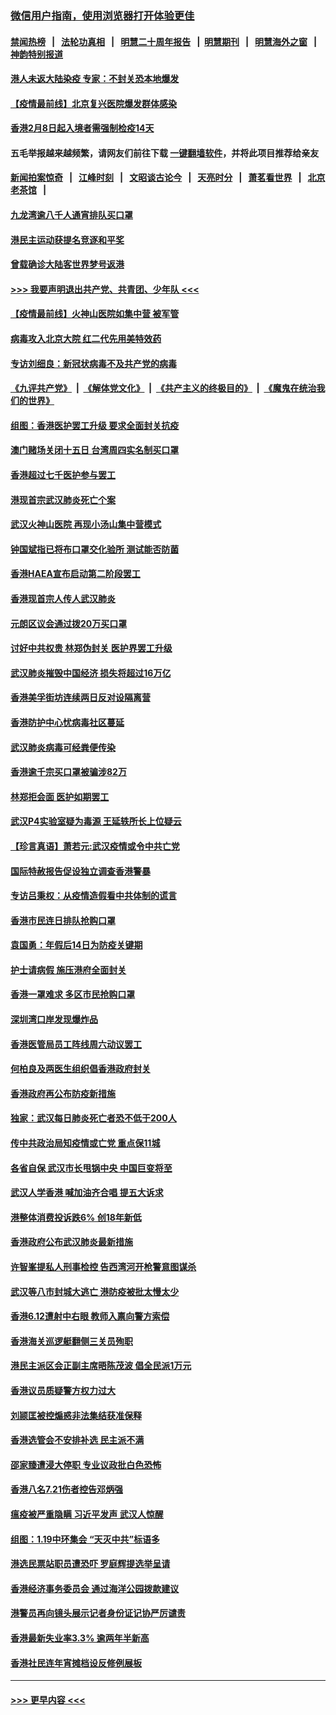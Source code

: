 ### [微信用户指南，使用浏览器打开体验更佳](https://github.com/gfw-breaker/banned-news1/blob/master/indexes/wechat-guide.md?t=0)
#### [禁闻热榜](热点新闻.md?t=0)  &nbsp;&nbsp;|&nbsp;&nbsp; [法轮功真相](https://github.com/gfw-breaker/truth/blob/master/README.md?t=0) &nbsp;&nbsp;|&nbsp;&nbsp; [明慧二十周年报告](https://github.com/gfw-breaker/mh-reports/blob/master/README.md?t=0) &nbsp;&nbsp;|&nbsp;&nbsp;[明慧期刊](https://github.com/gfw-breaker/mh-qikan) &nbsp;&nbsp;|&nbsp;&nbsp; [明慧海外之窗](https://github.com/gfw-breaker/mh-news/blob/master/README.md?t=0) &nbsp;&nbsp;|&nbsp;&nbsp; [神韵特别报道](https://github.com/gfw-breaker/mh-news/blob/master/shenyun.md?t=0)
#### [港人未返大陆染疫 专家：不封关恐本地爆发](../pages/nsc415/n11848021.md?t=02070355) 
#### [【疫情最前线】北京复兴医院爆发群体感染](../pages/nsc415/n11847626.md?t=02070355) 
#### [香港2月8日起入境者需强制检疫14天](../pages/nsc415/n11847658.md?t=02070355) 
#### 五毛举报越来越频繁，请网友们前往下载 [一键翻墙软件](https://github.com/gfw-breaker/ssr-accounts)，并将此项目推荐给亲友
#### [新闻拍案惊奇](https://github.com/gfw-breaker/banned-news1/blob/master/pages/link4.md) &nbsp;&nbsp;|&nbsp;&nbsp; [江峰时刻](https://github.com/gfw-breaker/banned-news1/blob/master/pages/link4.md) &nbsp;&nbsp;|&nbsp;&nbsp; [文昭谈古论今](https://github.com/gfw-breaker/banned-news1/blob/master/pages/link4.md) &nbsp;&nbsp;|&nbsp;&nbsp; [天亮时分](https://github.com/gfw-breaker/banned-news1/blob/master/pages/link4.md) &nbsp;&nbsp;|&nbsp;&nbsp; [萧茗看世界](https://github.com/gfw-breaker/banned-news1/blob/master/pages/link4.md) &nbsp;&nbsp;|&nbsp;&nbsp; [北京老茶馆](https://github.com/gfw-breaker/banned-news1/blob/master/pages/link4.md) &nbsp;&nbsp;|&nbsp;&nbsp; 
#### [九龙湾逾八千人通宵排队买口罩](../pages/nsc415/n11847647.md?t=02070355) 
#### [港民主运动获提名竞逐和平奖](../pages/nsc415/n11847633.md?t=02070355) 
#### [曾载确诊大陆客世界梦号返港](../pages/nsc415/n11847608.md?t=02070355) 
#### [>>> 我要声明退出共产党、共青团、少年队 <<<](https://github.com/begood0513/goodnews/blob/master/quit/letter.md) 
#### [【疫情最前线】火神山医院如集中营 被军管](../pages/nsc415/n11847524.md?t=02070355) 
#### [病毒攻入北京大院 红二代先用美特效药](../pages/nsc415/n11847427.md?t=02070355) 
#### [专访刘细良：新冠状病毒不及共产党的病毒](../pages/nsc415/n11847164.md?t=02070355) 
#### [《九评共产党》](https://github.com/begood0513/9ping.md/blob/master/README.md) &nbsp;|&nbsp; [《解体党文化》](../../../../jtdwh.md/blob/master/README.md)  &nbsp;|&nbsp; [《共产主义的终极目的》](../../../../gczydzjmd.md/blob/master/README.md) &nbsp;|&nbsp; [《魔鬼在统治我们的世界》](../../../../mgztzwmdsj.md/blob/master/README.md) 
#### [组图：香港医护罢工升级 要求全面封关抗疫](../pages/nsc415/n11844107.md?t=02070355) 
#### [澳门赌场关闭十五日 台湾周四实名制买口罩](../pages/nsc415/n11845083.md?t=02070355) 
#### [香港超过七千医护参与罢工](../pages/nsc415/n11845051.md?t=02070355) 
#### [港现首宗武汉肺炎死亡个案](../pages/nsc415/n11844998.md?t=02070355) 
#### [武汉火神山医院 再现小汤山集中营模式](../pages/nsc415/n11844763.md?t=02070355) 
#### [钟国斌指已将布口罩交化验所 测试能否防菌](../pages/nsc415/n11842783.md?t=02070355) 
#### [香港HAEA宣布启动第二阶段罢工](../pages/nsc415/n11842723.md?t=02070355) 
#### [香港现首宗人传人武汉肺炎](../pages/nsc415/n11842766.md?t=02070355) 
#### [元朗区议会通过拨20万买口罩](../pages/nsc415/n11842754.md?t=02070355) 
#### [讨好中共权贵 林郑伪封关 医护界罢工升级](../pages/nsc415/n11842359.md?t=02070355) 
#### [武汉肺炎摧毁中国经济 损失将超过16万亿](../pages/nsc415/n11839723.md?t=02070355) 
#### [香港美孚街坊连续两日反对设隔离营](../pages/nsc415/n11839962.md?t=02070355) 
#### [香港防护中心忧病毒社区蔓延](../pages/nsc415/n11839933.md?t=02070355) 
#### [武汉肺炎病毒可经粪便传染](../pages/nsc415/n11839939.md?t=02070355) 
#### [香港逾千宗买口罩被骗涉82万](../pages/nsc415/n11839914.md?t=02070355) 
#### [林郑拒会面 医护如期罢工](../pages/nsc415/n11839892.md?t=02070355) 
#### [武汉P4实验室疑为毒源 王延轶所长上位疑云](../pages/nsc415/n11835543.md?t=02070355) 
#### [【珍言真语】萧若元:武汉疫情或令中共亡党](../pages/nsc415/n11829394.md?t=02070355) 
#### [国际特赦报告促设独立调查香港警暴](../pages/nsc415/n11833845.md?t=02070355) 
#### [专访吕秉权：从疫情造假看中共体制的谎言](../pages/nsc415/n11833813.md?t=02070355) 
#### [香港市民连日排队抢购口罩](../pages/nsc415/n11833794.md?t=02070355) 
#### [袁国勇：年假后14日为防疫关键期](../pages/nsc415/n11831088.md?t=02070355) 
#### [护士请病假 施压港府全面封关](../pages/nsc415/n11831030.md?t=02070355) 
#### [香港一罩难求 多区市民抢购口罩](../pages/nsc415/n11831002.md?t=02070355) 
#### [深圳湾口岸发现爆炸品](../pages/nsc415/n11828802.md?t=02070355) 
#### [香港医管局员工阵线周六动议罢工](../pages/nsc415/n11828762.md?t=02070355) 
#### [何柏良及两医生组织倡香港政府封关](../pages/nsc415/n11828749.md?t=02070355) 
#### [香港政府再公布防疫新措施](../pages/nsc415/n11828716.md?t=02070355) 
#### [独家：武汉每日肺炎死亡者恐不低于200人](../pages/nsc415/n11828240.md?t=02070355) 
#### [传中共政治局知疫情或亡党 重点保11城](../pages/nsc415/n11828145.md?t=02070355) 
#### [各省自保 武汉市长甩锅中央 中国巨变将至](../pages/nsc415/n11828021.md?t=02070355) 
#### [武汉人学香港 喊加油齐合唱 提五大诉求](../pages/nsc415/n11827046.md?t=02070355) 
#### [港整体消费投诉跌6% 创18年新低](../pages/nsc415/n11817280.md?t=02070355) 
#### [香港政府公布武汉肺炎最新措施](../pages/nsc415/n11817152.md?t=02070355) 
#### [许智峯提私人刑事检控 告西湾河开枪警意图谋杀](../pages/nsc415/n11817132.md?t=02070355) 
#### [武汉等八市封城大逃亡 港防疫被批太慢太少](../pages/nsc415/n11817058.md?t=02070355) 
#### [香港6.12遭射中右眼 教师入禀向警方索偿](../pages/nsc415/n11814678.md?t=02070355) 
#### [香港海关巡逻艇翻侧三关员殉职](../pages/nsc415/n11814604.md?t=02070355) 
#### [港民主派区会正副主席晤陈茂波 倡全民派1万元](../pages/nsc415/n11814582.md?t=02070355) 
#### [香港议员质疑警方权力过大](../pages/nsc415/n11814560.md?t=02070355) 
#### [刘颕匡被控煽惑非法集结获准保释](../pages/nsc415/n11811727.md?t=02070355) 
#### [香港选管会不安排补选 民主派不满](../pages/nsc415/n11811691.md?t=02070355) 
#### [邵家臻遭浸大停职 专业议政批白色恐怖](../pages/nsc415/n11811670.md?t=02070355) 
#### [香港八名7.21伤者控告邓炳强](../pages/nsc415/n11811623.md?t=02070355) 
#### [瘟疫被严重隐瞒 习近平发声 武汉人惊醒](../pages/nsc415/n11811186.md?t=02070355) 
#### [组图：1.19中环集会 “天灭中共”标语多](../pages/nsc415/n11809514.md?t=02070355) 
#### [港选民票站职员遭恐吓 罗庭辉提选举呈请](../pages/nsc415/n11808914.md?t=02070355) 
#### [香港经济事务委员会 通过海洋公园拨款建议](../pages/nsc415/n11808906.md?t=02070355) 
#### [港警员再向镜头展示记者身份证记协严厉谴责](../pages/nsc415/n11808888.md?t=02070355) 
#### [香港最新失业率3.3% 逾两年半新高](../pages/nsc415/n11808887.md?t=02070355) 
#### [香港社民连年宵摊档设反修例展板](../pages/nsc415/n11808857.md?t=02070355) 

----
#### [ >>> 更早内容 <<< ](../indexes/nsc415-earlier.md)

